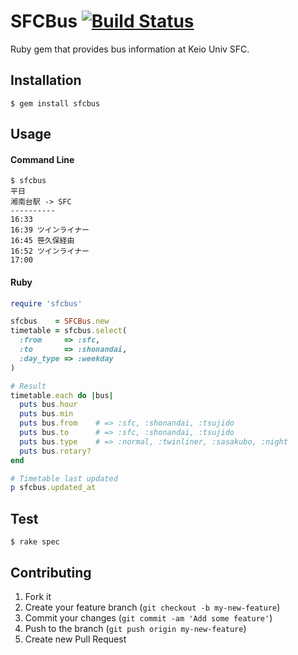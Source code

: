 SFCBus [![Build Status](https://travis-ci.org/mako2x/sfcbus.png?branch=master)](https://travis-ci.org/mako2x/sfcbus)
===
Ruby gem that provides bus information at Keio Univ SFC.


Installation
---
    $ gem install sfcbus


Usage
---
#### Command Line

    $ sfcbus
    平日
    湘南台駅 -> SFC
    ----------
    16:33
    16:39 ツインライナー
    16:45 笹久保経由
    16:52 ツインライナー
    17:00


#### Ruby
```ruby
require 'sfcbus'

sfcbus    = SFCBus.new
timetable = sfcbus.select(
  :from     => :sfc,
  :to       => :shonandai,
  :day_type => :weekday
)

# Result
timetable.each do |bus|
  puts bus.hour
  puts bus.min
  puts bus.from    # => :sfc, :shonandai, :tsujido
  puts bus.to      # => :sfc, :shonandai, :tsujido
  puts bus.type    # => :normal, :twinliner, :sasakubo, :night
  puts bus.rotary?
end

# Timetable last updated
p sfcbus.updated_at

```

Test
---
    $ rake spec


Contributing
---

1. Fork it
2. Create your feature branch (`git checkout -b my-new-feature`)
3. Commit your changes (`git commit -am 'Add some feature'`)
4. Push to the branch (`git push origin my-new-feature`)
5. Create new Pull Request
